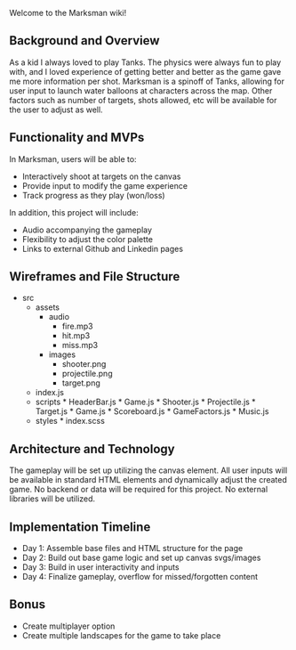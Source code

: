 Welcome to the Marksman wiki!

## Background and Overview
As a kid I always loved to play Tanks. The physics were always fun to play with, and I loved experience of getting better and better as the game gave me more information per shot. Marksman is a spinoff of Tanks, allowing for user input to launch water balloons at characters across the map. Other factors such as number of targets, shots allowed, etc will be available for the user to adjust as well.

## Functionality and MVPs
In Marksman, users will be able to:
* Interactively shoot at targets on the canvas
* Provide input to modify the game experience
* Track progress as they play (won/loss)

In addition, this project will include: 
* Audio accompanying the gameplay
* Flexibility to adjust the color palette 
* Links to external Github and Linkedin pages

## Wireframes and File Structure

* src
    * assets
         * audio
              * fire.mp3
              * hit.mp3
              * miss.mp3
         * images
              * shooter.png
              * projectile.png
              * target.png
   * index.js
   * scripts
         * HeaderBar.js
         * Game.js
         * Shooter.js
         * Projectile.js
         * Target.js
         * Game.js
         * Scoreboard.js
         * GameFactors.js
         * Music.js
   * styles
         * index.scss


## Architecture and Technology
The gameplay will be set up utilizing the canvas element. All user inputs will be available in standard HTML elements and dynamically adjust the created game. No backend or data will be required for this project. No external libraries will be utilized.

## Implementation Timeline
* Day 1: Assemble base files and HTML structure for the page
* Day 2: Build out base game logic and set up canvas svgs/images
* Day 3: Build in user interactivity and inputs
* Day 4: Finalize gameplay, overflow for missed/forgotten content

## Bonus
* Create multiplayer option
* Create multiple landscapes for the game to take place